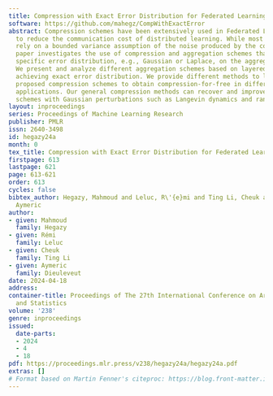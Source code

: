 ```yaml
---
title: Compression with Exact Error Distribution for Federated Learning
software: https://github.com/mahegz/CompWithExactError
abstract: Compression schemes have been extensively used in Federated Learning (FL)
  to reduce the communication cost of distributed learning. While most approaches
  rely on a bounded variance assumption of the noise produced by the compressor, this
  paper investigates the use of compression and aggregation schemes that produce a
  specific error distribution, e.g., Gaussian or Laplace, on the aggregated data.
  We present and analyze different aggregation schemes based on layered quantizers
  achieving exact error distribution. We provide different methods to leverage the
  proposed compression schemes to obtain compression-for-free in differential privacy
  applications. Our general compression methods can recover and improve standard FL
  schemes with Gaussian perturbations such as Langevin dynamics and randomized smoothing.
layout: inproceedings
series: Proceedings of Machine Learning Research
publisher: PMLR
issn: 2640-3498
id: hegazy24a
month: 0
tex_title: Compression with Exact Error Distribution for Federated Learning
firstpage: 613
lastpage: 621
page: 613-621
order: 613
cycles: false
bibtex_author: Hegazy, Mahmoud and Leluc, R\'{e}mi and Ting Li, Cheuk and Dieuleveut,
  Aymeric
author:
- given: Mahmoud
  family: Hegazy
- given: Rémi
  family: Leluc
- given: Cheuk
  family: Ting Li
- given: Aymeric
  family: Dieuleveut
date: 2024-04-18
address:
container-title: Proceedings of The 27th International Conference on Artificial Intelligence
  and Statistics
volume: '238'
genre: inproceedings
issued:
  date-parts:
  - 2024
  - 4
  - 18
pdf: https://proceedings.mlr.press/v238/hegazy24a/hegazy24a.pdf
extras: []
# Format based on Martin Fenner's citeproc: https://blog.front-matter.io/posts/citeproc-yaml-for-bibliographies/
---
```

